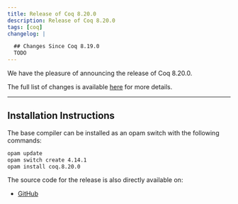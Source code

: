 ```yaml
---
title: Release of Coq 8.20.0
description: Release of Coq 8.20.0
tags: [coq]
changelog: |

  ## Changes Since Coq 8.19.0
  TODO
---
```


We have the pleasure of announcing the release of Coq 8.20.0.

The full list of changes is available [here](/doc/V8.20.0/refman/changes.html) for more details.

---

## Installation Instructions

The base compiler can be installed as an opam switch with the following commands:

```bash
opam update
opam switch create 4.14.1
opam install coq.8.20.0
```
The source code for the release is also directly available on:

* [GitHub](https://github.com/coq/coq/archive/8.20.0.tar.gz)
